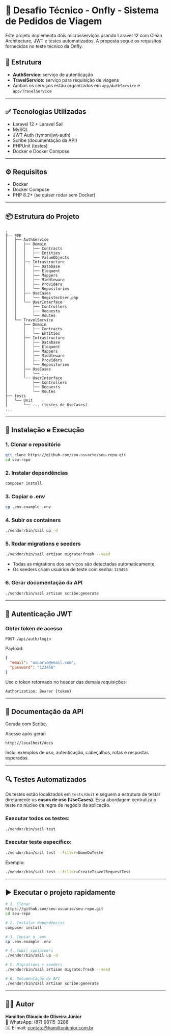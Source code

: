 
# 🚀 Desafio Técnico - Onfly - Sistema de Pedidos de Viagem

Este projeto implementa dois microsserviços usando Laravel 12 com Clean Architecture, JWT e testes automatizados. A proposta segue os requisitos fornecidos no teste técnico da Onfly.

## 🧱 Estrutura

- **AuthService**: serviço de autenticação
- **TravelService**: serviço para requisição de viagens
- Ambos os serviços estão organizados em `app/AuthService` e `app/TravelService`

---

## ✅ Tecnologias Utilizadas

- Laravel 12 + Laravel Sail
- MySQL
- JWT Auth (tymon/jwt-auth)
- Scribe (documentação da API)
- PHPUnit (testes)
- Docker e Docker Compose

---

## ⚙️ Requisitos

- Docker
- Docker Compose
- PHP 8.2+ (se quiser rodar sem Docker)

---

## 📦 Estrutura do Projeto

```
.
├── app
│   ├── AuthService
│   │   ├── Domain
│   │   │   ├── Contracts
│   │   │   ├── Entities
│   │   │   └── ValueObjects
│   │   ├── Infrastructure
│   │   │   ├── Database
│   │   │   ├── Eloquent
│   │   │   ├── Mappers
│   │   │   ├── Middleware
│   │   │   ├── Providers
│   │   │   └── Repositories
│   │   ├── UseCases
│   │   │   └── RegisterUser.php
│   │   └── UserInterface
│   │       ├── Controllers
│   │       ├── Requests
│   │       └── Routes
│   └── TravelService
│       ├── Domain
│       │   ├── Contracts
│       │   └── Entities
│       ├── Infrastructure
│       │   ├── Database
│       │   ├── Eloquent
│       │   ├── Mappers
│       │   ├── Middleware
│       │   ├── Providers
│       │   └── Repositories
│       ├── UseCases
│       │   └── ...
│       └── UserInterface
│           ├── Controllers
│           ├── Requests
│           └── Routes
├── tests
│   └── Unit
│       └── ... (testes de UseCases)
...
```

---

## 🧪 Instalação e Execução

### 1. Clonar o repositório

```bash
git clone https://github.com/seu-usuario/seu-repo.git
cd seu-repo
```

### 2. Instalar dependências

```bash
composer install
```

### 3. Copiar o .env

```bash
cp .env.example .env
```

### 4. Subir os containers

```bash
./vendor/bin/sail up -d
```

### 5. Rodar migrations e seeders

```bash
./vendor/bin/sail artisan migrate:fresh --seed
```

- Todas as migrations dos serviços são detectadas automaticamente.
- Os seeders criam usuários de teste com senha: `123456`

### 6. Gerar documentação da API

```bash
./vendor/bin/sail artisan scribe:generate
```

---

## 🔐 Autenticação JWT

### Obter token de acesso

```http
POST /api/auth/login
```

Payload:

```json
{
  "email": "usuario@email.com",
  "password": "123456"
}
```

Use o token retornado no header das demais requisições:

```
Authorization: Bearer {token}
```

---

## 🧾 Documentação da API

Gerada com [Scribe](https://scribe.knuckles.wtf/laravel).

Acesse após gerar:

```
http://localhost/docs
```

Inclui exemplos de uso, autenticação, cabeçalhos, rotas e respostas esperadas.

---

## 🔍 Testes Automatizados

Os testes estão localizados em `tests/Unit` e seguem a estrutura de testar diretamente os **casos de uso (UseCases)**. Essa abordagem centraliza o teste no núcleo da regra de negócio da aplicação.

### Executar todos os testes:

```bash
./vendor/bin/sail test
```

### Executar teste específico:

```bash
./vendor/bin/sail test --filter=NomeDoTeste
```

Exemplo:

```bash
./vendor/bin/sail test --filter=CreateTravelRequestTest
```

---

## ▶️ Executar o projeto rapidamente

```bash
# 1. Clonar
https://github.com/seu-usuario/seu-repo.git
cd seu-repo

# 2. Instalar dependências
composer install

# 3. Copiar o .env
cp .env.example .env

# 4. Subir containers
./vendor/bin/sail up -d

# 5. Migrations + seeders
./vendor/bin/sail artisan migrate:fresh --seed

# 6. Documentação da API
./vendor/bin/sail artisan scribe:generate
```

---

## 👨‍💻 Autor

**Hamilton Gláucio de Oliveira Júnior**  
📱 WhatsApp: (87) 98115-3286  
✉️ E-mail: contato@hamiltonjunior.com.br
